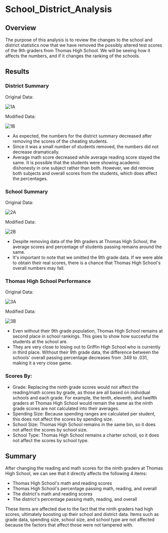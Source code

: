 # School_District_Analysis

## Overview

The purpose of this analysis is to review the changes to the school and district statistics now that we have removed the possibly altered test scores of the 9th graders from Thomas High School. We will be seeing how it affects the numbers, and if it changes the ranking of the schools. 

## Results

### District Summary

Original Data:

![1A](https://user-images.githubusercontent.com/100896787/165876085-c66df6f7-23e4-42b5-be30-1508fcaaf001.PNG)

Modified Data:

![1B](https://user-images.githubusercontent.com/100896787/165876096-82c63110-48bd-4267-8a5e-fe8a3a1a34e0.PNG)
* As expected, the numbers for the district summary decreased after removing the scores of the cheating students. 
* Since it was a small number of students removed, the numbers did not decrease dramatically.
* Average math score decreased while average reading score stayed the same. It is possible that the students were showing academic dishonesty in one subject rather than both. However, we did remove both subjects and overall scores from the students, which does affect the percentages. 

### School Summary

Original Data:

![2A](https://user-images.githubusercontent.com/100896787/165877052-2e6743bc-9069-4238-bdce-f35b029c4d6f.PNG)

Modified Data:

![2B](https://user-images.githubusercontent.com/100896787/165877055-0e7e297d-5365-4215-b92d-d814bc0c3620.PNG)

* Despite removing data of the 9th graders at Thomas High School, the average scores and percentage of students passing remains around the same. 
* It's important to note that we omitted the 9th grade data. If we were able to obtain their real scores, there is a chance that Thomas High School's overall numbers may fall. 

### Thomas High School Performance

Original Data:

![3A](https://user-images.githubusercontent.com/100896787/165877423-39de057c-ad48-41ed-9e5a-fef42bf748f0.PNG)

Modified Data:

![3B](https://user-images.githubusercontent.com/100896787/165877552-5c4e95ee-295f-4147-9293-53dc2f443cf0.PNG)

* Even without their 9th grade population, Thomas High School remains at second place in school rankings. This goes to show how succesful the students at the school are. 
* They are very close to losing out to Griffin High School who is currently in third place. Without their 9th grade data, the difference between the schools' overall passing percentage decreases from .349 to .031, making it a very close game. 

### Scores By:

* Grade: Replacing the ninth grade scores would not affect the reading/math scores by grade, as those are all based on individual schools and each grade. For example, the tenth, eleventh, and twelfth graders at Thomas High School would remain the same as the ninth grade scores are not calculated into their averages.
* Spending Size: Because spending ranges are calculated per student, this does not affect the scores by spending size. 
* School Size: Thomas High School remains in the same bin, so it does not affect the scores by school size. 
* School Type: Thomas High School remains a charter school, so it does not affect the scores by school type. 

## Summary
After changing the reading and math scores for the ninth graders at Thomas High School, we can see that it directly affects the following 4 items:
* Thomas High School's math and reading scores
* Thomas High School's percentage passing math, reading, and overall
* The district's math and reading scores
* The district's percentage passing math, reading, and overall

These items are affected due to the fact that the ninth graders had high scores, ultimately boosting up their school and district data. Items such as grade data, spending size, school size, and school type are not affected because the factors that affect those were not tampered with. 
